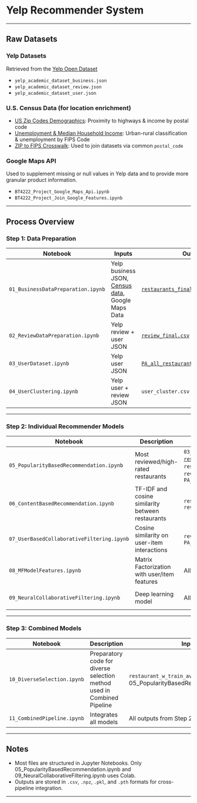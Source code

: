 # Yelp Recommender System

---

## Raw Datasets

### Yelp Datasets
Retrieved from the [Yelp Open Dataset](https://business.yelp.com/data/resources/open-dataset/)
- `yelp_academic_dataset_business.json`
- `yelp_academic_dataset_review.json`
- `yelp_academic_dataset_user.json`

### U.S. Census Data (for location enrichment)
- [US Zip Codes Demographics](https://drive.google.com/file/d/1mmIf-vNDYJzzKYn8nmhQNu7kIVpUAoVw/view?usp=drive_link): Proximity to highways & income by postal code  
- [Unemployment & Median Household Income](https://drive.google.com/file/d/1RZzEXlu0RFWjsUaa6WIOsxOC3aaLYfO7/view?usp=drive_link): Urban-rural classification & unemployment by FIPS Code  
- [ZIP to FIPS Crosswalk](https://drive.google.com/file/d/1uhNr-SmK9qkIkPDsPva_1DI-IDEHoeX9/view?usp=drive_link): Used to join datasets via common `postal_code`

### Google Maps API
Used to supplement missing or null values in Yelp data and to provide more granular product information.  
- `BT4222_Project_Google_Maps_Api.ipynb`
- `BT4222_Project_Join_Google_Features.ipynb`
---

## Process Overview

### Step 1: Data Preparation

| Notebook | Inputs | Outputs |
|----------|--------|---------|
| `01_BusinessDataPreparation.ipynb` | Yelp business JSON, [Census data](https://drive.google.com/file/d/1Qz-8x8soS8POCzi2koMYYWFp99yzJXp7/view?usp=drive_link), Google Maps Data | [`restaurants_final.csv`](https://drive.google.com/drive/folders/1U8Q1G9BXYDm1I5O_vzt9lNVHrJMrQb1C?usp=drive_link) |
| `02_ReviewDataPreparation.ipynb` | Yelp review + user JSON | [`review_final.csv`](https://drive.google.com/drive/folders/1U8Q1G9BXYDm1I5O_vzt9lNVHrJMrQb1C?usp=drive_link) |
| `03_UserDataset.ipynb` | Yelp user JSON | [`PA_all_restaurant_user_with_loc.csv`](https://drive.google.com/drive/folders/1U8Q1G9BXYDm1I5O_vzt9lNVHrJMrQb1C?usp=drive_link) |
| `04_UserClustering.ipynb` | Yelp user + review JSON | `user_cluster.csv` |

---

### Step 2: Individual Recommender Models

| Notebook | Description | Inputs | Outputs |
|----------|-------------|--------|---------|
| `05_PopularityBasedRecommendation.ipynb` | Most reviewed/high-rated restaurants | `03_UserDataset.ipynb`, [`restaurant_w_train_ave_stars.csv`](https://drive.google.com/drive/folders/1U8Q1G9BXYDm1I5O_vzt9lNVHrJMrQb1C?usp=drive_link), `restaurants_final.csv`, `review_final.csv`, `PA_all_restaurant.csv` | - |
| `06_ContentBasedRecommendation.ipynb` | TF-IDF and cosine similarity between restaurants | `restaurants_final.csv`, `review_final.csv` | `train_df.csv`, `test_df.csv`, `cb_matrix.npz`, `item_df.csv` |
| `07_UserBasedCollaborativeFiltering.ipynb` | Cosine similarity on user-item interactions | `review_final.csv`, `PA_all_restaurant_user_with_loc.csv` | `users_df.csv`, `cf_matrix.npz`, user/item encoders |
| `08_MFModelFeatures.ipynb` | Matrix Factorization with user/item features | All processed datasets | `user/item_features_tensor_pt`, encoders, [`MF_model.pth`](https://drive.google.com/file/d/1rPxT_M8WCJyY5U5qsCUB-iY9dA-uvogq/view?usp=drive_link) |
| `09_NeuralCollaborativeFiltering.ipynb` | Deep learning model | All processed datasets | `item_ncf_encoder.pkl`, `user_ncf_encoder`, `NCF_model.pth` |

---

### Step 3: Combined Models

| Notebook | Description | Inputs | Outputs |
|----------|-------------|--------|---------|
| `10_DiverseSelection.ipynb` | Preparatory code for diverse selection method used in Combined Pipeline | `restaurant_w_train_ave_stars.csv` (from 05_PopularityBasedRecommendation.ipynb) | `ds_matrix.npz` |
| `11_CombinedPipeline.ipynb` | Integrates all models | All outputs from Step 2 | Final top-K recommendations |
---

## Notes

- Most files are structured in Jupyter Notebooks. Only 05_PopularityBasedRecommendation.ipynb and 09_NeuralCollaborativeFiltering.ipynb uses Colab. 
- Outputs are stored in `.csv`, `.npz`, `.pkl`, and `.pth` formats for cross-pipeline integration.

---
